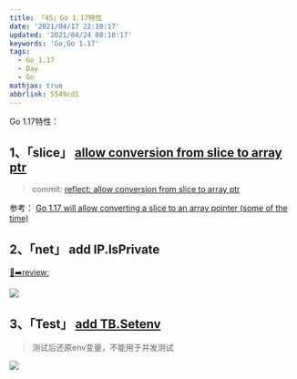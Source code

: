 ```yaml
---
title: 「45」Go 1.17特性
date: '2021/04/17 22:10:17'
updated: '2021/04/24 08:10:17'
keywords: 'Go,Go 1.17'
tags:
  - Go_1.17
  - Day
  - Go
mathjax: true
abbrlink: 5549cd1
---
```


Go 1.17特性：
<!--more -->

##  1、「slice」 [allow conversion from slice to array ptr ](https://github.com/golang/go/issues/395)

>commit: [reflect: allow conversion from slice to array ptr](https://github.com/golang/go/commit/760d3b2a16544aab553ca7ec6e6ed3bf4dc9aa3f)


参考：
[Go 1.17 will allow converting a slice to an array pointer (some of the time)](https://utcc.utoronto.ca/~cks/space/blog/programming/GoConvertSliceToArray)

## 2、「net」  add IP.IsPrivate

[👋➡️review:](https://go-review.googlesource.com/c/go/+/272668/)

![](https://crab-1251738482.cos.ap-guangzhou.myqcloud.com/clipboard_20210424_011546.png)

## 3、「Test」 [add TB.Setenv](https://github.com/bynov/go/commit/0ca12fa565318f350b927e2ef94f3b4f792c75c2)

>测试后还原env变量，不能用于并发测试

![](https://crab-1251738482.cos.ap-guangzhou.myqcloud.com/clipboard_20210424_012002.png)

